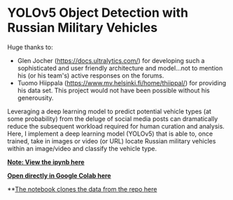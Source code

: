 # YOLOv5 Object Detection with Russian Military Vehicles

Huge thanks to:
 - Glen Jocher (https://docs.ultralytics.com/) for developing such a sophisticated and user friendly architecture and model...not to mention his (or his team's) active responses on the forums.  
 - Tuomo Hiippala (https://www.mv.helsinki.fi/home/thiippal/) for providing his data set. This project would not have been possible without his generousity.
 
Leveraging a deep learning model to predict potential vehicle types (at some probability) from the deluge of social media posts can dramatically reduce the subsequent workload required for human curation and analysis. Here, I implement a deep learning model (YOLOv5) that is able to, once trained, take in images or video (or URL) locate Russian military vehicles within an image/video and classify the vehicle type. 
 
**[Note: View the ipynb here](https://nbviewer.org/github/MLDavies/yolov5_object_detection_russian_vehicles/blob/main/YOLOv5_russian_military_vehicles_writeup.ipynb)**

**[Open directly in Google Colab here](https://colab.research.google.com/github/MLDavies/yolov5_object_detection_russian_vehicles/blob/main/YOLOv5_russian_military_vehicles_writeup.ipynb)**

**[The notebook clones the data from the repo here](https://github.com/MLDavies/russian-military-vehicles-annotated)

